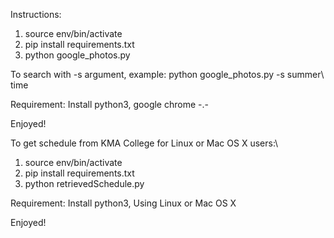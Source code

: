 Instructions:
1. source env/bin/activate
2. pip install requirements.txt
3. python google_photos.py

To search with -s argument, example: 
    python google_photos.py -s summer\ time

Requirement: 
    Install python3, google chrome -.-

Enjoyed!

To get schedule from KMA College for Linux or Mac OS X users:\
1. source env/bin/activate
2. pip install requirements.txt
3. python retrievedSchedule.py

Requirement:
    Install python3, Using Linux or Mac OS X 

Enjoyed!
